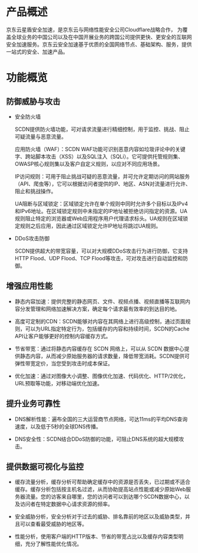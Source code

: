 # **产品概述**
京东云星盾安全加速，是京东云与网络性能安全公司Cloudflare战略合作，
为覆盖全球业务的中国公司以及在中国开展业务的跨国公司提供更快、更安全的互联网安全加速服务。京东云安全加速基于优质的全国网络节点、基础架构、服务，提供一站式的安全、加速产品。

# **功能概览**
## 防御威胁与攻击
* 安全防火墙

    SCDN提供防火墙功能，可对请求流量进行精细控制，用于监控、挑战、阻止可疑流量与恶意流量。

    应用防火墙（WAF）：SCDN WAF功能可识别恶意内容如垃圾评论中的关键字、跨站脚本攻击（XSS）以及SQL注入（SQLi）。它可提供托管规则集、OWASP核心规则集以及客户自定义规则，以应对不同应用场景。

    IP访问规则：可用于阻止挑战可疑的恶意流量，并可允许定期访问的网站服务（API、爬虫等），它可以根据访问者提供的IP、地区、ASN对流量进行允许、阻止和挑战操作。

    UA阻断与区域锁定：区域锁定允许在单个规则中同时允许多个目标以及IPv4和IPv6地址。在区域锁定规则中未指定的IP地址被拒绝访问指定的资源。UA规则阻止特定的浏览器或Web应用程序用户代理请求标头。UA规则在区域锁定规则之后应用，因此通过区域锁定允许IP地址将跳过UA规则。


* DDoS攻击防御

    SCDN提供超大的带宽容量，可以对大规模DDoS攻击行为进行防御，它支持HTTP Flood、UDP Flood、TCP Flood等攻击，可对攻击进行自动监控和防御。


## 增强应用性能


  * 静态内容加速：提供完整的静态网页、文件、视频点播、视频直播等互联网内容分发管理和网络加速解决方案，确定每个请求最有效率的到达目的地。

  * 高度可定制的CDN：SCDN能够对内容在其网络上进行高级控制，通过页面规则，可以为URL指定特定行为，包括缓存的内容和持续时间，SCDN的Cache API让客户能够更好的控制内容缓存方式。

  * 节省带宽：通过将静态内容缓存在 SCDN 网络上，可以从 SCDN 数据中心提供静态内容，从而减少原始服务器的请求数量，降低带宽消耗。SCDN提供可弹性带宽定价，当您受到攻击时成本保证。

  * 优化加速：通过对图像大小调整、图像优化加速、代码优化、HTTP/2优化，URL预取等功能，对移动端优化加速。

## 提升业务可靠性

* DNS解析性能：遍布全国的三大运营商节点网络，可达11ms的平均DNS查询速度，以及低于5秒的全球DNS传播。

* DNS安全性：SCDN结合DDoS防御的功能，可阻止DNS系统的超大规模攻击。



## 提供数据可视化与监控

  * 缓存流量分析，缓存分析可帮助确定缓存中的资源是否丢失，已过期或不适合缓存。缓存分析包括按主机名过滤，从而协助提高站点性能或减少原始Web服务器流量。您的访客来自哪里，您的访问者可以到达哪个SCDN数据中心，以及访问者在特定数据中心请求资源的频率。

  * 安全威胁分析，安全分析对于过去的威胁、排名靠前的地区以及威胁类型，并且可以查看最受威胁的地区等。

  * 性能分析，使用客户端的HTTP版本、节省的带宽占比以及缓存内容类型明细，充分了解性能优化情况。
